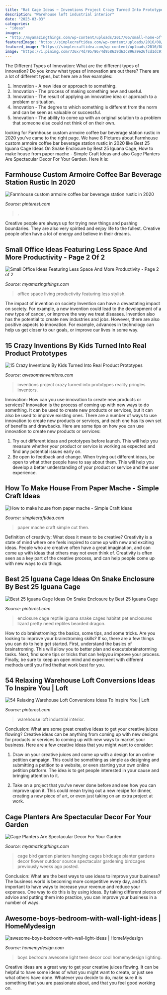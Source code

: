 ```yaml
---
title: "Rat Cage Ideas ~ Inventions Project Crazy Turned Into Prototypes Reality Pringles Inventors"
description: "Warehouse loft industrial interior"
date: "2023-03-03"
categories:
- "ideas"
images:
- "http://myamazingthings.com/wp-content/uploads/2017/06/small-home-office-11.jpg"
featuredImage: "https://simplecraftidea.com/wp-content/uploads/2016/08/81-8-768x1024-1.jpg"
featured_image: "https://simplecraftidea.com/wp-content/uploads/2016/08/81-8-768x1024-1.jpg"
image: "https://i.pinimg.com/736x/4d/95/86/4d958639d63c896a9e26fcd1dc975e72.jpg"
---
```



The Different Types of Innovation: What are the different types of innovation?
Do you know what types of innovation are out there? There are a lot of different types, but here are a few examples: 
1. Innovation - A new idea or approach to something. 
2. Innovation - The process of making something new and useful. 
3. Innovation - The result of applying an innovative idea or approach to a problem or situation. 
4. Innovation - The degree to which something is different from the norm and can be seen as valuable or successful. 
5. Innovation - The ability to come up with an original solution to a problem that someone else could not think of on their own.

	

		
looking for Farmhouse custom armoire coffee bar beverage station rustic in 2020 you've came to the right page. We have 8 Pictures about Farmhouse custom armoire coffee bar beverage station rustic in 2020 like Best 25 Iguana Cage Ideas On Snake Enclosure by Best 25 Iguana Cage, How to make house from paper mache - Simple Craft Ideas and also Cage Planters Are Spectacular Decor For Your Garden. Here it is:
		
    
## Farmhouse Custom Armoire Coffee Bar Beverage Station Rustic In 2020

<img loading=lazy src="https://i.pinimg.com/736x/4d/95/86/4d958639d63c896a9e26fcd1dc975e72.jpg" onerror="this.onerror=null;this.src='https://tse1.mm.bing.net/th?id=OIP.Sv453L28S1gGjcACks-8FgHaJ3&amp;pid=15.1';" alt="Farmhouse custom armoire coffee bar beverage station rustic in 2020">

_Source: pinterest.com_

>. 

	

Creative people are always up for trying new things and pushing boundaries. They are also very spirited and enjoy life to the fullest. Creative people often have a lot of energy and believe in their dreams.

    
## Small Office Ideas Featuring Less Space And More Productivity - Page 2 Of 2

<img loading=lazy src="http://myamazingthings.com/wp-content/uploads/2017/06/small-home-office-11.jpg" onerror="this.onerror=null;this.src='https://tse4.mm.bing.net/th?id=OIP._mlrkrEBiOh5gJGu0puD3AHaKA&amp;pid=15.1';" alt="Small Office Ideas Featuring Less Space And More Productivity - Page 2 of 2">

_Source: myamazingthings.com_

>office space living productivity featuring less stylish. 

	

The impact of invention on society
Invention can have a devastating impact on society. For example, a new invention could lead to the development of a new type of cancer, or improve the way we treat diseases. Invention also has the potential to create new industries and jobs. However, there are also positive aspects to innovation. For example, advances in technology can help us get closer to our goals, or improve our lives in some way.

    
## 15 Crazy Inventions By Kids Turned Into Real Product Prototypes

<img loading=lazy src="https://www.awesomeinventions.com/wp-content/uploads/2016/02/kids-inventions-turned-into-reality-pringles.jpg" onerror="this.onerror=null;this.src='https://tse4.mm.bing.net/th?id=OIP.MZ3ZxPk49d72SyVdnf_PtwHaQW&amp;pid=15.1';" alt="15 Crazy Inventions By Kids Turned Into Real Product Prototypes">

_Source: awesomeinventions.com_

>inventions project crazy turned into prototypes reality pringles inventors. 

	

Innovation: How can you use innovation to create new products or services?
Innovation is the process of coming up with new ways to do something. It can be used to create new products or services, but it can also be used to improve existing ones. There are a number of ways to use innovation to create new products or services, and each one has its own set of benefits and drawbacks. Here are some tips on how you can use innovation to create new products or services: 
1. Try out different ideas and prototypes before launch. This will help you measure whether your product or service is working as expected and find any potential issues early on. 
2. Be open to feedback and change. When trying out different ideas, be open to what other people have to say about them. This will help you develop a better understanding of your product or service and the user experience. 

    
## How To Make House From Paper Mache - Simple Craft Ideas

<img loading=lazy src="https://simplecraftidea.com/wp-content/uploads/2016/08/81-8-768x1024-1.jpg" onerror="this.onerror=null;this.src='https://tse1.mm.bing.net/th?id=OIP.KGtWz1uf3jsMnezK78TQTAHaJ4&amp;pid=15.1';" alt="How to make house from paper mache - Simple Craft Ideas">

_Source: simplecraftidea.com_

>paper mache craft simple cut then. 

	

Definition of creativity: What does it mean to be creative?
Creativity is a state of mind where one feels inspired to come up with new and exciting ideas. People who are creative often have a great imagination, and can come up with ideas that others may not even think of. Creativity is often seen as a key part of the creative process, and can help people come up with new ways to do things.

    
## Best 25 Iguana Cage Ideas On Snake Enclosure By Best 25 Iguana Cage

<img loading=lazy src="https://i.pinimg.com/736x/b1/0a/31/b10a31c4d54a99e1944c36a609597c1f.jpg" onerror="this.onerror=null;this.src='https://tse4.mm.bing.net/th?id=OIP._Emf4KUuYm2AKVFZm16__AHaJ3&amp;pid=15.1';" alt="Best 25 Iguana Cage Ideas On Snake Enclosure by Best 25 Iguana Cage">

_Source: pinterest.com_

>enclosure cage reptile iguana snake cages habitat pet enclosures lizard pretty need reptiles bearded dragon. 

	

How to do brainstroming: the basics, some tips, and some tricks.
Are you looking to improve your brainstroming skills? If so, there are a few things you can do to help get started. First, understand the basics of brainstroming. This will allow you to better plan and executebrainstorming tasks. Next, find some tips or tricks that can helpyou improve your process. Finally, be sure to keep an open mind and experiment with different methods until you find thethat work best for you.

    
## 54 Relaxing Warehouse Loft Conversions Ideas To Inspire You | Loft

<img loading=lazy src="https://i.pinimg.com/736x/55/41/1d/55411ddddfa084780ced5ec7512ccda6.jpg" onerror="this.onerror=null;this.src='https://tse4.mm.bing.net/th?id=OIP.8y8Mi_hrqhfsbV7Oju4WnwHaLH&amp;pid=15.1';" alt="54 Relaxing Warehouse Loft Conversions Ideas To Inspire You | Loft">

_Source: pinterest.com_

>warehouse loft industrial interior. 

	

Conclusion: What are some great creative ideas to get your creative juices flowing?
Creative ideas can be anything from coming up with new designs for products or services to coming up with new ways to market your business. Here are a few creative ideas that you might want to consider: 
1. Draw on your creative juices and come up with a design for an online petition campaign. This could be something as simple as designing and submitting a petition to a website, or even starting your own online petition platform. The idea is to get people interested in your cause and bringing attention to it. 

2. Take on a project that you’ve never done before and see how you can improve upon it. This could mean trying out a new recipe for dinner, creating a new piece of art, or even just taking on an extra project at work.

    
## Cage Planters Are Spectacular Decor For Your Garden

<img loading=lazy src="http://myamazingthings.com/wp-content/uploads/2018/04/cage-planter-4.jpg" onerror="this.onerror=null;this.src='https://tse2.mm.bing.net/th?id=OIP.FVsdvY2j_Fcf_iqQqQ43OgHaLO&amp;pid=15.1';" alt="Cage Planters Are Spectacular Decor For Your Garden">

_Source: myamazingthings.com_

>cage bird garden planters hanging cages birdcage planter gardens decor flower outdoor source spectacular gardening birdcages previously weeks ago posted. 

	

Conclusion: What are the best ways to use ideas to improve your business?
The business world is becoming more competitive every day, and it’s important to have ways to increase your revenue and reduce your expenses. One way to do this is by using ideas. By taking different pieces of advice and putting them into practice, you can improve your business in a number of ways.

    
## Awesome-boys-bedroom-with-wall-light-ideas | HomeMydesign

<img loading=lazy src="https://homemydesign.com/wp-content/uploads/2020/01/awesome-boys-bedroom-with-wall-light-ideas.jpg" onerror="this.onerror=null;this.src='https://tse2.mm.bing.net/th?id=OIP.RMffWo3igqsgwZ_EKwy7aAHaJ4&amp;pid=15.1';" alt="awesome-boys-bedroom-with-wall-light-ideas | HomeMydesign">

_Source: homemydesign.com_

>boys bedroom awesome light teen decor cool homemydesign lighting. 

	

Creative ideas are a great way to get your creative juices flowing. It can be helpful to have some ideas of what you might want to create, or just see what others have done. Whatever you decide to do, make sure it is something that you are passionate about, and that you feel good working on.

